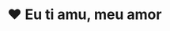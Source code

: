   <main class="card" role="main" aria-labelledby="main-title">
    <h1 id="m386795ain-title"><span class="heart">❤</span> Eu ti amu, meu amor</h1>
  

